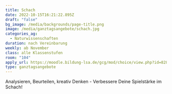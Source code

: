 ```yaml
---
title: Schach
date: 2022-10-15T16:21:22.895Z
draft: "false"
bg_image: /media/backgrounds/page-title.png
image: /media/ganztagsangebote/schach.jpg
categories_ag:
  - Naturwissenschaften
duration: nach Vereinbarung
weekly: ab November
class: alle Klassenstufen
room: "104"
apply_url: https://moodle.bildung-lsa.de/gcg/mod/choice/view.php?id=828
type: ganztagsangebote
---
```

Analysieren, Beurteilen, kreativ Denken - Verbessere Deine Spielstärke im Schach!